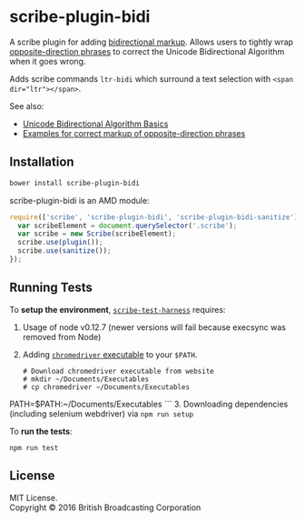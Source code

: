 # scribe-plugin-bidi

A scribe plugin for adding [bidirectional markup](https://www.w3.org/International/articles/inline-bidi-markup/#quick).
Allows users to tightly wrap [opposite-direction phrases](https://www.w3.org/International/articles/inline-bidi-markup/#oppositedirection) to correct the Unicode Bidirectional Algorithm when it goes wrong.

Adds scribe commands `ltr-bidi` which surround a text selection with `<span dir="ltr"></span>`.

See also:
- [Unicode Bidirectional Algorithm Basics](https://www.w3.org/International/articles/inline-bidi-markup/uba-basics)
- [Examples for correct markup of opposite-direction phrases](https://www.w3.org/International/articles/inline-bidi-markup/#staticexamples)

## Installation

```bash
bower install scribe-plugin-bidi
```

scribe-plugin-bidi is an AMD module:
```javascript
require(['scribe', 'scribe-plugin-bidi', 'scribe-plugin-bidi-sanitize'], function (Scribe, plugin, sanitize) {
  var scribeElement = document.querySelector('.scribe');
  var scribe = new Scribe(scribeElement);
  scribe.use(plugin());
  scribe.use(sanitize());
});
```

## Running Tests

To **setup the environment**, [`scribe-test-harness`](https://github.com/guardian/scribe-test-harness) requires:

1. Usage of node v0.12.7 (newer versions will fail because execsync was removed from Node)
2. Adding [`chromedriver` executable](https://sites.google.com/a/chromium.org/chromedriver/downloads) to your `$PATH`.

    ```
    # Download chromedriver executable from website
    # mkdir ~/Documents/Executables
    # cp chromedriver ~/Documents/Executables
  PATH=$PATH:~/Documents/Executables
    ```
3. Downloading dependencies (including selenium webdriver) via `npm run setup`


To **run the tests**:
```
npm run test
```

## License

MIT License.    
Copyright © 2016 British Broadcasting Corporation
